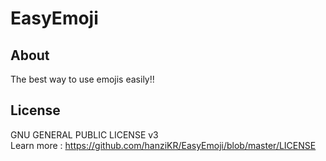 # EasyEmoji
## About
The best way to use emojis easily!!
## License
GNU GENERAL PUBLIC LICENSE v3\
Learn more : https://github.com/hanziKR/EasyEmoji/blob/master/LICENSE